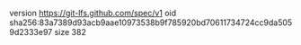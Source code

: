 version https://git-lfs.github.com/spec/v1
oid sha256:83a7389d93acb9aae10973538b9f785920bd70611734724cc9da5059d2333e97
size 382
